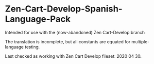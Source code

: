 # Zen-Cart-Develop-Spanish-Language-Pack
Intended for use with the (now-abandoned) Zen Cart-Develop branch

The translation is incomplete, but all constants are equated for multiple-language testing.

Last checked as working with Zen Cart Develop fileset: 2020 04 30.
